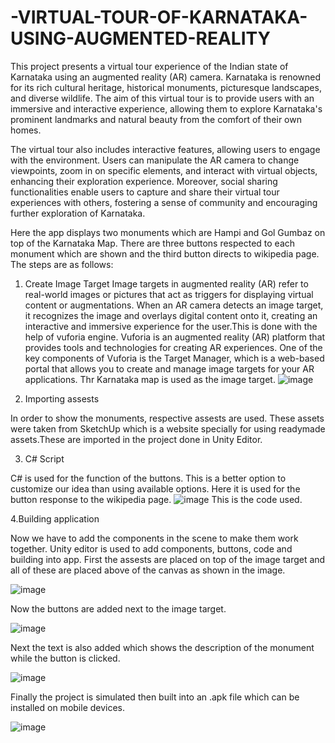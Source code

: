 # -VIRTUAL-TOUR-OF-KARNATAKA-USING-AUGMENTED-REALITY
This project presents a virtual tour experience of the Indian state of Karnataka using an augmented reality (AR) camera. Karnataka is renowned for its rich cultural heritage, historical monuments, picturesque landscapes, and diverse wildlife. The aim of this virtual tour is to provide users with an immersive and interactive experience, allowing them to explore Karnataka's prominent landmarks and natural beauty from the comfort of their own homes.

The virtual tour also includes interactive features, allowing users to engage with the environment. Users can manipulate the AR camera to change viewpoints, zoom in on specific elements, and interact with virtual objects, enhancing their exploration experience. Moreover, social sharing functionalities enable users to capture and share their virtual tour experiences with others, fostering a sense of community and encouraging further exploration of Karnataka. 

Here the app displays two monuments which are Hampi and Gol Gumbaz on top of the Karnataka Map. There are three buttons respected to each monument which are shown and the third button directs to wikipedia page.
The steps are as follows:

1. Create Image Target
Image targets in augmented reality (AR) refer to real-world images or pictures that act as triggers for displaying virtual content or augmentations. When an AR camera detects an image target, it recognizes the image and overlays digital content onto it, creating an interactive and immersive experience for the user.This is done with the help of vuforia engine. Vuforia is an augmented reality (AR) platform that provides tools and technologies for creating AR experiences. One of the key components of Vuforia is the Target Manager, which is a web-based portal that allows you to create and manage image targets for your AR applications. Thr Karnataka map is used as the image target.
![image](https://github.com/user-attachments/assets/1101a480-e70c-473c-8562-6281067395b1)

2. Importing assests

In order to show the monuments, respective assests are used. These assets were taken from SketchUp which is a website specially for using readymade assets.These are imported in the project done in Unity Editor.

3. C# Script
   
C# is used for the function of the buttons. This is a better option to customize our idea than using available options. Here it is used for the button response to the wikipedia page.
![image](https://github.com/user-attachments/assets/80fca874-decb-4a3a-b761-9fb5285e920b)
This is the code used.

4.Building application

Now we have to add the components in the scene to make them work together. Unity editor is used to add components, buttons, code and building into app. First the assests are placed on top of the image target and all of these are placed above of the canvas as shown in the image.

![image](https://github.com/user-attachments/assets/375f29ec-e43e-47d9-8787-90f0da04338f)


Now the buttons are added next to the image target.

![image](https://github.com/user-attachments/assets/99799992-cf52-4759-be32-d22041d7a536)


Next the text is also added which shows the description of the monument while the button is clicked.

![image](https://github.com/user-attachments/assets/7a6c9284-bb13-4eae-887b-fbcbd06d4c43)


Finally the project is simulated then built into an .apk file which can be installed on mobile devices.

![image](https://github.com/user-attachments/assets/2ae51bfe-413c-475d-895f-52d3a07bca48)







